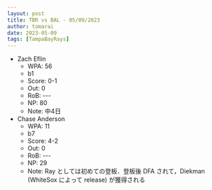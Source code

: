 ```yaml
---
layout: post
title: TBR vs BAL - 05/09/2023
author: tomarai
date: 2023-05-09
tags: [TampaBayRays]
---
```


* Zach Eflin
	- WPA: 56
	- b1
	- Score: 0-1
	- Out: 0
	- RoB: ---
	- NP: 80
	- Note: 中4日
* Chase Anderson
	- WPA: 11
	- b7
	- Score: 4-2
	- Out: 0
	- RoB: ---
	- NP: 29
	- Note: Ray としては初めての登板．登板後 DFA されて，Diekman (WhiteSox によって release) が獲得される

